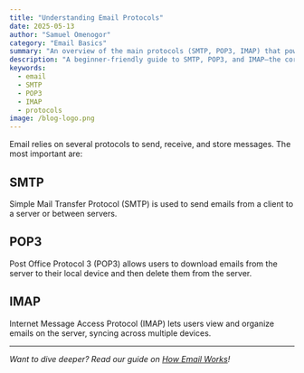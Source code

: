 ```yaml
---
title: "Understanding Email Protocols"
date: 2025-05-13
author: "Samuel Omenogor"
category: "Email Basics"
summary: "An overview of the main protocols (SMTP, POP3, IMAP) that power email delivery and retrieval."
description: "A beginner-friendly guide to SMTP, POP3, and IMAP—the core protocols behind email communication."
keywords:
  - email
  - SMTP
  - POP3
  - IMAP
  - protocols
image: /blog-logo.png
---
```


Email relies on several protocols to send, receive, and store messages. The most important are:

## SMTP

Simple Mail Transfer Protocol (SMTP) is used to send emails from a client to a server or between servers.

## POP3

Post Office Protocol 3 (POP3) allows users to download emails from the server to their local device and then delete them from the server.

## IMAP

Internet Message Access Protocol (IMAP) lets users view and organize emails on the server, syncing across multiple devices.

---
*Want to dive deeper? Read our guide on [How Email Works](how-email-works.md)!*
